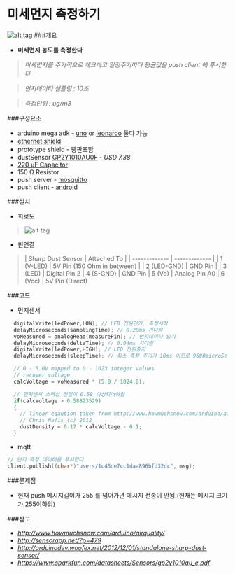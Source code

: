 미세먼지 측정하기 
===
![alt tag](https://trello-attachments.s3.amazonaws.com/5342337a41e3af494917340c/5350c73464d6f83f5af01fe2/3264x2448/ff01713691a20087573a11020ff80815/IMG_20140418_145712.jpg)
###개요 
- **미세먼지 농도를 측정한다**

> *미세먼지를 주기적으로 체크하고 일정주기마다 평균값을 push client 에 푸시한다*

> *먼지데이타 샘플링 : 10초*

> *측정단위 : ug/m3*

###구성요소  
- arduino mega adk - [uno](http://arduino.cc/en/Main/arduinoBoardUno) or [leonardo](http://arduino.cc/en/Main/arduinoBoardLeonardo) 둘다 가능  
- [ethernet shield](http://arduino.cc/en/Main/ArduinoBoardEthernet)
- prototype shield - 빵판포함  
- dustSensor [GP2Y1010AU0F](http://www.aliexpress.com/item/GP2Y1010AU0F-100-NEW-SHARP-Optical-Dust-Sensor-GP2Y1010/1347390254.html) - *USD 7.38*
- [220 uF Capacitor](http://www.aliexpress.com/item/50-pcs-Aluminum-Radial-Electrolytic-Capacitor-220uF-25V/1143386595.html)
- 150 Ω Resistor
- push server - [mosquitto](http://mosquitto.org)
- push client - [android](https://github.com/adflowweb/mqtt/tree/master/pushClient)

###설치 

- 회로도

>![alt tag](http://arduinodev.woofex.net/wp-content/uploads/sharpFromDoc.png)

- 핀연결 
	 
>| Sharp Dust Sensor  | Attached To |
| -------------      | ------------- |
| 1 (V-LED)          | 5V Pin (150 Ohm in between)  |
| 2 (LED-GND)        | GND Pin |
| 3 (LED)	           | Digital Pin 2
| 4 (S-GND)	         | GND Pin
| 5 (Vo)             | Analog Pin A0
| 6 (Vcc)	           | 5V Pin (Direct)

###코드
- 먼지센서 
```cpp
  digitalWrite(ledPower,LOW); // LED 전원인가, 측정시작
  delayMicroseconds(samplingTime); // 0.28ms 기다림 
  voMeasured = analogRead(measurePin); // 먼지데이타 읽기 
  delayMicroseconds(deltaTime); // 0.04ms 기다림 
  digitalWrite(ledPower,HIGH); // LED 전원중지  
  delayMicroseconds(sleepTime); // 최소 측정 주기가 10ms 이므로 9680microSeconds를 기다린다(측정에 320us사용함)

  // 0 - 5.0V mapped to 0 - 1023 integer values
  // recover voltage
  calcVoltage = voMeasured * (5.0 / 1024.0);

  // 먼지센서 스펙상 전압이 0.58 이상되어야함 
  if(calcVoltage > 0.58823529)
  {
    // linear eqaution taken from http://www.howmuchsnow.com/arduino/airquality/
    // Chris Nafis (c) 2012
    dustDensity = 0.17 * calcVoltage - 0.1;
  }
```

- mqtt
```cpp
// 먼지 측정 데이터를 푸시한다. 
client.publish((char*)"users/1c45de7cc1daa896bfd32dc", msg);
```
  
###문제점
- 현재 push 메시지길이가 255 를 넘어가면 메시지 전송이 안됨.(현재는 메시지 크기가 255이하임)

###참고 
- *http://www.howmuchsnow.com/arduino/airquality/*
- *http://sensorapp.net/?p=479*
- *http://arduinodev.woofex.net/2012/12/01/standalone-sharp-dust-sensor/*
- *https://www.sparkfun.com/datasheets/Sensors/gp2y1010au_e.pdf*






